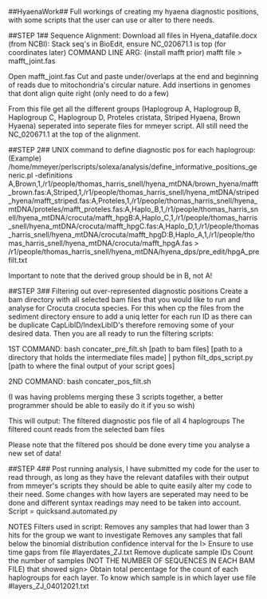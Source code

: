 ##HyaenaWork##
Full workings of creating my hyaena diagnostic positions, with some scripts that the user can use or alter to there needs.

##STEP 1##
Sequence Alignment:
Download all files in Hyena_datafile.docx (from NCBI):
Stack seq's in BioEdit, ensure NC_020671.1 is top (for coordinates later)
COMMAND LINE ARG: (install mafft prior)
mafft file > mafft_joint.fas

Open mafft_joint.fas
Cut and paste under/overlaps at the end and beginning of reads due to
mitochondria's circular nature.
Add insertions in genomes that dont align quite right (only need to do a few)

From this file get all the different groups (Haplogroup A, Haplogroup B, Haplogroup C, Haplogroup D, Proteles cristata, Striped Hyaena, Brown Hyaena) seperated into seperate files for
mmeyer script. All still need the NC_020671.1 at the top of the alignment.

##STEP 2##
UNIX command to define diagnostic pos for each haplogroup:
(Example)
/home/mmeyer/perlscripts/solexa/analysis/define_informative_positions_generic.pl -definitions A,Brown,1,/r1/people/thomas_harris_snell/hyena_mtDNA/brown_hyena/mafft_brown.fas:A,Striped,1,/r1/people/thomas_harris_snell/hyena_mtDNA/striped_hyena/mafft_striped.fas:A,Proteles,1,/r1/people/thomas_harris_snell/hyena_mtDNA/proteles/mafft_proteles.fas:A,Haplo_B,1,/r1/people/thomas_harris_snell/hyena_mtDNA/crocuta/mafft_hpgB:A,Haplo_C,1,/r1/people/thomas_harris_snell/hyena_mtDNA/crocuta/mafft_hpgC.fas:A,Haplo_D,1,/r1/people/thomas_harris_snell/hyena_mtDNA/crocuta/mafft_hpgD:B,Haplo_A,1,/r1/people/thomas_harris_snell/hyena_mtDNA/crocuta/mafft_hpgA.fas > /r1/people/thomas_harris_snell/hyena_mtDNA/hyena_dps/pre_edit/hpgA_prefilt.txt

Important to note that the derived group should be in B, not A!

##STEP 3##
Filtering out over-represented diagnostic positions
Create a bam directory with all selected bam files that you would like to run and analyse for Crocuta crocuta species. For this when cp the files from the sediment directory ensure to add a uniq letter for each run ID as there can be duplicate CapLibID/IndexLibID's therefore removing some of your desired data.
Then you are all ready to run the filtering scripts:

1ST COMMAND: bash concater_pre_filt.sh [path to bam files] [path to a directory that holds the intermediate files made] | python filt_dps_script.py [path to where the final output of your script goes]

2ND COMMAND: bash concater_pos_filt.sh

(I was having problems merging these 3 scripts together, a better programmer should be able to easily do it if you so wish)

This will output: The filtered diagnostic pos file of all 4 haplogroups The filtered count reads from the selected bam files

Please note that the filtered pos should be done every time you analyse a new set of data!


##STEP 4##
Post running analysis, I have submitted my code for the user to read through, as long as they have the relevant datafiles with their output from mmeyer's scripts they should be able to quite easily alter my code to their need. Some changes with how layers are seperated may need to be done and different syntax readings may need to be taken into account.
Script = quicksand.automated.py

NOTES
Filters used in script:
Removes any samples that had lower than 3 hits for the group we want to investigate
Removes any samples that fall below the binomial distribution confidence interval for the l>
Ensure to use time gaps from file #layerdates_ZJ.txt
Remove duplicate sample IDs
Count the number of samples (NOT THE NUMBER OF SEQUENCES IN EACH BAM FILE) that showed sign>
Obtain total percentage for the count of each haplogroups for each layer.
To know which sample is in which layer use file #layers_ZJ_04012021.txt


